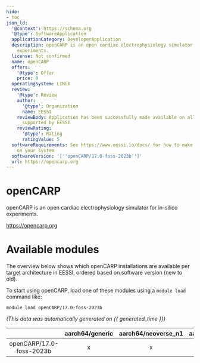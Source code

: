 ```yaml
---
hide:
- toc
json_ld:
  '@context': https://schema.org
  '@type': SoftwareApplication
  applicationCategory: DeveloperApplication
  description: openCARP is an open cardiac electrophysiology simulator for in-silico
    experiments.
  license: Not confirmed
  name: openCARP
  offers:
    '@type': Offer
    price: 0
  operatingSystem: LINUX
  review:
    '@type': Review
    author:
      '@type': Organization
      name: EESSI
    reviewBody: Application has been successfully made available on all architectures
      supported by EESSI
    reviewRating:
      '@type': Rating
      ratingValue: 5
  softwareRequirements: See https://www.eessi.io/docs/ for how to make EESSI available
    on your system
  softwareVersion: '[''openCARP/17.0-foss-2023b'']'
  url: https://opencarp.org
---
```


openCARP
========


openCARP is an open cardiac electrophysiology simulator for in-silico experiments.

https://opencarp.org
# Available modules


The overview below shows which openCARP installations are available per target architecture in EESSI, ordered based on software version (new to old).

To start using openCARP, load one of these modules using a `module load` command like:

```shell
module load openCARP/17.0-foss-2023b
```

*(This data was automatically generated on {{ generated_time }})*

| |aarch64/generic|aarch64/neoverse_n1|aarch64/neoverse_v1|aarch64/nvidia/grace|x86_64/generic|x86_64/amd/zen2|x86_64/amd/zen3|x86_64/amd/zen4|x86_64/intel/cascadelake|x86_64/intel/haswell|x86_64/intel/icelake|x86_64/intel/sapphirerapids|x86_64/intel/skylake_avx512|
| :---: | :---: | :---: | :---: | :---: | :---: | :---: | :---: | :---: | :---: | :---: | :---: | :---: | :---: |
|openCARP/17.0-foss-2023b|x|x|x|x|x|x|x|x|x|x|x|x|x|
